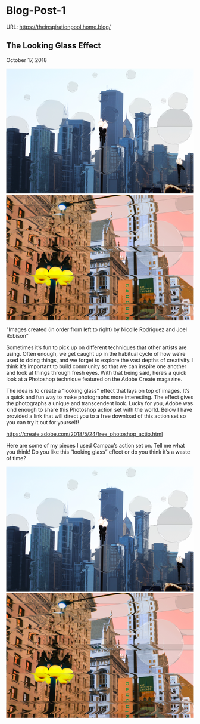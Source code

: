 # Blog-Post-1

URL: https://theinspirationpool.home.blog/

## The Looking Glass Effect
October 17, 2018

![adobe pictures](thefloatingcity.jpg)
![Wacom Tablet](Chicagoedit.jpg)

"Images created (in order from left to right) by Nicolle Rodriguez and Joel Robison"

Sometimes it’s fun to pick up on different techniques that other artists are using. Often enough, we get caught up in the habitual cycle of how we’re used to doing things, and we forget to explore the vast depths of creativity.  I think it’s important to build community so that we can inspire one another and look at things through fresh eyes. With that being said, here’s a quick look at a Photoshop technique featured on the Adobe Create magazine.

The idea is to create a “looking glass” effect that lays on top of images. It’s a quick and fun way to make photographs more interesting. The effect gives the photographs a unique and transcendent look. Lucky for you, Adobe was kind enough to share this Photoshop action set with the world. Below I have provided a link that will direct you to a free download of this action set so you can try it out for yourself!

https://create.adobe.com/2018/5/24/free_photoshop_actio.html

Here are some of my pieces I used Campau’s action set on. Tell me what you think! Do you like this “looking glass” effect or do you think it’s a waste of time?

![Wacom Tablet](TheFloatingCity.jpg)
![Wacom Tablet](Chicagoedit.jpg)

